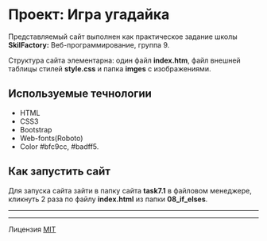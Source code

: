 # Проект: Игра угадайка #

 Представляемый сайт выполнен как практическое задание школы **SkilFactory:** Веб-программирование, группа 9.

 Структура сайта элементарна: один файл **index.htm**, файл внешней таблицы стилей **style.css** и папка **imges** с изображениями.

## Используемые течнологии ##

* HTML
* CSS3
* Bootstrap
* Web-fonts(Roboto)
* Color #bfc9cc, #badff5.

## Как запустить сайт ##

Для запуска сайта зайти в папку сайта **task7.1** в файловом менеджере, кликнуть 2 раза по файлу **index.html** из папки **08_if_elses**.

-----
-----

Лицензия [MIT](../license.md)

